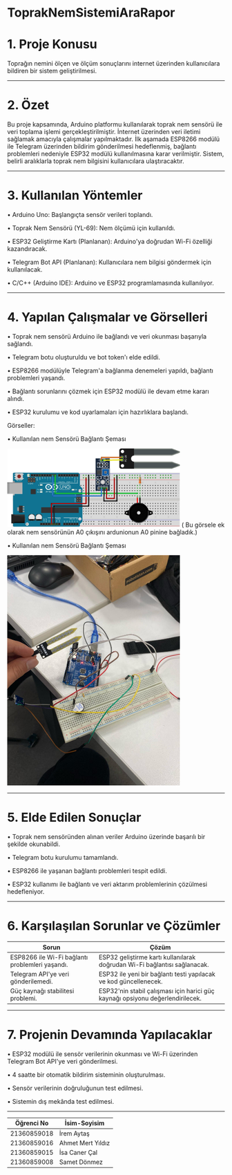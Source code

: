 # ToprakNemSistemiAraRapor

# 1. Proje Konusu
   
Toprağın nemini ölçen ve ölçüm sonuçlarını internet üzerinden kullanıcılara bildiren bir sistem geliştirilmesi.
________________________________________
# 2. Özet 
Bu proje kapsamında, Arduino platformu kullanılarak toprak nem sensörü ile veri toplama işlemi gerçekleştirilmiştir. İnternet üzerinden veri iletimi sağlamak amacıyla çalışmalar yapılmaktadır. İlk aşamada ESP8266 modülü ile Telegram üzerinden bildirim gönderilmesi hedeflenmiş, bağlantı problemleri nedeniyle ESP32 modülü kullanılmasına karar verilmiştir. Sistem, belirli aralıklarla toprak nem bilgisini kullanıcılara ulaştıracaktır.
________________________________________
# 3. Kullanılan Yöntemler

•	Arduino Uno: Başlangıçta sensör verileri toplandı.

•	Toprak Nem Sensörü (YL-69): Nem ölçümü için kullanıldı.

•	ESP32 Geliştirme Kartı (Planlanan): Arduino'ya doğrudan Wi-Fi özelliği kazandıracak.

•	Telegram Bot API (Planlanan): Kullanıcılara nem bilgisi göndermek için kullanılacak.

•	C/C++ (Arduino IDE): Arduino ve ESP32 programlamasında kullanılıyor.

________________________________________
# 4. Yapılan Çalışmalar ve Görselleri

•	Toprak nem sensörü Arduino ile bağlandı ve veri okunması başarıyla sağlandı.

•	Telegram botu oluşturuldu ve bot token'ı elde edildi.

•	ESP8266 modülüyle Telegram'a bağlanma denemeleri yapıldı, bağlantı problemleri yaşandı.

•	Bağlantı sorunlarını çözmek için ESP32 modülü ile devam etme kararı alındı.

•	ESP32 kurulumu ve kod uyarlamaları için hazırlıklara başlandı.

Görseller:

•	Kullanılan nem Sensörü Bağlantı Şeması

<img src="https://github.com/21360859018/ToprakNemSistemiAraRapor/raw/main/Figure/sekil1.png" width="400" />
( Bu görsele ek olarak nem sensörünün A0 çıkışını ardunionun A0 pinine bağladık.)


•	Kullanılan nem Sensörü Bağlantı Şeması

<img src="https://github.com/21360859018/ToprakNemSistemiAraRapor/raw/main/Figure/sekil2.jpg" width="400" />

________________________________________
# 5. Elde Edilen Sonuçlar

•	Toprak nem sensöründen alınan veriler Arduino üzerinde başarılı bir şekilde okunabildi.

•	Telegram botu kurulumu tamamlandı.

•	ESP8266 ile yaşanan bağlantı problemleri tespit edildi.

•	ESP32 kullanımı ile bağlantı ve veri aktarım problemlerinin çözülmesi hedefleniyor.

________________________________________
# 6. Karşılaşılan Sorunlar ve Çözümler

| **Sorun**                                  | **Çözüm**                                                                |
|--------------------------------------------|---------------------------------------------------------------------------|
| ESP8266 ile Wi-Fi bağlantı problemleri yaşandı. | ESP32 geliştirme kartı kullanılarak doğrudan Wi-Fi bağlantısı sağlanacak. |
| Telegram API'ye veri gönderilemedi.        | ESP32 ile yeni bir bağlantı testi yapılacak ve kod güncellenecek.       |
| Güç kaynağı stabilitesi problemi.           | ESP32'nin stabil çalışması için harici güç kaynağı opsiyonu değerlendirilecek. |

________________________________________
# 7. Projenin Devamında Yapılacaklar

•	ESP32 modülü ile sensör verilerinin okunması ve Wi-Fi üzerinden Telegram Bot API'ye veri gönderilmesi.

•	4 saatte bir otomatik bildirim sisteminin oluşturulması.

•	Sensör verilerinin doğruluğunun test edilmesi.

•	Sistemin dış mekânda test edilmesi.

________________________________________

| Öğrenci No     | İsim-Soyisim        |
|----------------|---------------------|
| 21360859018    | İrem Aytaş          |
| 21360859016    | Ahmet Mert Yıldız   |
| 21360859015    | İsa Caner Çal       |
| 21360859008    | Samet Dönmez        |
